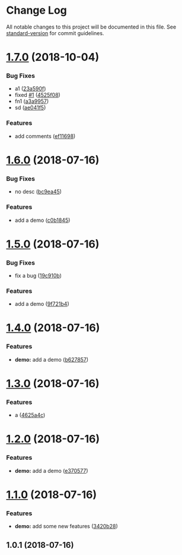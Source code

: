 # Change Log

All notable changes to this project will be documented in this file. See [standard-version](https://github.com/conventional-changelog/standard-version) for commit guidelines.

<a name="1.7.0"></a>
# [1.7.0](https://github.com/neikvon/demo/compare/v1.6.0...v1.7.0) (2018-10-04)


### Bug Fixes

* a1 ([23a590f](https://github.com/neikvon/demo/commit/23a590f))
* fixed [#1](https://github.com/neikvon/demo/issues/1) ([4525f08](https://github.com/neikvon/demo/commit/4525f08))
* fn1 ([a3a9957](https://github.com/neikvon/demo/commit/a3a9957))
* sd ([ae041f5](https://github.com/neikvon/demo/commit/ae041f5))


### Features

* add comments ([ef11698](https://github.com/neikvon/demo/commit/ef11698))



<a name="1.6.0"></a>
# [1.6.0](https://github.com/neikvon/demo/compare/v1.5.0...v1.6.0) (2018-07-16)


### Bug Fixes

* no desc ([bc9ea45](https://github.com/neikvon/demo/commit/bc9ea45))


### Features

* add a demo ([c0b1845](https://github.com/neikvon/demo/commit/c0b1845))



<a name="1.5.0"></a>
# [1.5.0](https://github.com/neikvon/demo/compare/v1.4.0...v1.5.0) (2018-07-16)


### Bug Fixes

* fix a bug ([19c910b](https://github.com/neikvon/demo/commit/19c910b))


### Features

* add a demo ([9f721b4](https://github.com/neikvon/demo/commit/9f721b4))



<a name="1.4.0"></a>
# [1.4.0](https://github.com/neikvon/demo/compare/v1.3.0...v1.4.0) (2018-07-16)


### Features

* **demo:** add a demo ([b627857](https://github.com/neikvon/demo/commit/b627857))



<a name="1.3.0"></a>
# [1.3.0](https://github.com/neikvon/demo/compare/v1.2.0...v1.3.0) (2018-07-16)


### Features

* a ([4625a4c](https://github.com/neikvon/demo/commit/4625a4c))



<a name="1.2.0"></a>
# [1.2.0](https://github.com/neikvon/demo/compare/v1.1.0...v1.2.0) (2018-07-16)


### Features

* **demo:** add a demo ([e370577](https://github.com/neikvon/demo/commit/e370577))



<a name="1.1.0"></a>
# [1.1.0](https://github.com/neikvon/demo/compare/v1.0.1...v1.1.0) (2018-07-16)


### Features

* **demo:** add some new features ([3420b28](https://github.com/neikvon/demo/commit/3420b28))



<a name="1.0.1"></a>
## 1.0.1 (2018-07-16)
